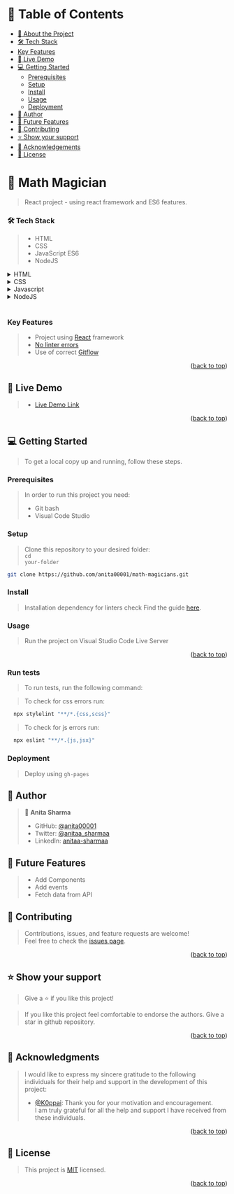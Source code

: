 <a name="readme-top"></a>

<!-- TABLE OF CONTENTS -->

# 📗 Table of Contents

- [📖 About the Project](#about-project)
- [🛠 Tech Stack](#tech-stack)
- [Key Features](#key-features)
- [🚀 Live Demo](#live-demo)
- [💻 Getting Started](#getting-started)
    - [Prerequisites](#prerequisites)
    - [Setup](#setup)
    - [Install](#install)
    - [Usage](#usage)
    - [Deployment](#triangular_flag_on_post-deployment)
- [👥 Author](#authors)
- [🔭 Future Features](#future-features)
- [🤝 Contributing](#contributing)
- [⭐️ Show your support](#support)
- [🙏 Acknowledgements](#acknowledgements)
- [📝 License](#license)

<!-- PROJECT DESCRIPTION -->

# 📖 Math Magician <a name="about-project"></a>

> React project - 
> using react framework and ES6 features.

### 🛠 Tech Stack <a name="tech-stack"></a>

>- HTML
>- CSS
>- JavaScript ES6
>- NodeJS

<details>
  <summary>HTML</summary>
  <ul>
    <li><a href="https://html.com/#What_is_HTML">index.html</a></li>
  </ul>
</details>

<details>
  <summary>CSS</summary>
  <ul>
    <li><a href="https://html.com/css/#What_is_CSS">style.css</a></li>
  </ul>
</details>

<details>
  <summary>Javascript</summary>
  <ul>
    <li><a href="https://www.javascripttutorial.net/javascript-dom/document-object-model-in-javascript/">script.js</a></li>
  </ul>
</details>

<details>
  <summary>NodeJS</summary>
  <ul>
    <li><a href="https://nodejs.org/en">Node.js</a></li>
  </ul>
</details>
<br>

<!-- Features -->

### Key Features <a name="key-features"></a>

>- Project using [React](https://react.dev/learn) framework
>- [No linter errors](https://github.com/microverseinc/linters-config/tree/master/react-redux)
>- Use of correct [Gitflow](https://github.com/microverseinc/linters-config)

<p align="right">(<a href="#readme-top">back to top</a>)</p>

<!-- LIVE DEMO -->

## 🚀 Live Demo <a name="live-demo"></a>

> - [Live Demo Link](https://github.com/anita00001/math_magicians/)

<p align="right">(<a href="#readme-top">back to top</a>)</p>

<!-- GETTING STARTED -->

## 💻 Getting Started <a name="getting-started"></a>

> To get a local copy up and running, follow these steps.

### Prerequisites

> In order to run this project you need:
> - Git bash
> - Visual Code Studio

### Setup
> Clone this repository to your desired folder:<br>
> <code>cd your-folder</code>
```sh
git clone https://github.com/anita00001/math-magicians.git
```

### Install

> Installation dependency for linters check
Find the guide [here](https://github.com/microverseinc/linters-config/tree/master/react-redux).

### Usage
> Run the project on Visual Studio Code Live Server

<p align="right">(<a href="#readme-top">back to top</a>)</p>

### Run tests

> To run tests, run the following command:

> To check for css errors run:
```sh
  npx stylelint "**/*.{css,scss}"
```
> To check for js errors run:
```sh
  npx eslint "**/*.{js,jsx}"
```
### Deployment
> Deploy using
<code>gh-pages</code>

<!-- AUTHORS -->

## 👥 Author <a name="author"></a>

> 👤 **Anita Sharma**
> - GitHub: [@anita00001](https://github.com/anita00001)
> - Twitter: [@anitaa_sharmaa](https://twitter.com/anitaa_sharmaa)
> - LinkedIn: [anitaa-sharmaa](https://www.linkedin.com/in/anitaa-sharmaa/)

<!-- FUTURE FEATURES -->

## 🔭 Future Features <a name="future-features"></a>

> - Add Components
> - Add events
> - Fetch data from API


<!-- CONTRIBUTING -->

## 🤝 Contributing <a name="contributing"></a>

> Contributions, issues, and feature requests are welcome!<br>
> Feel free to check the [issues page](https://github.com/anita00001/math_magicians/issues).

<p align="right">(<a href="#readme-top">back to top</a>)</p>

<!-- SUPPORT -->

## ⭐️ Show your support <a name="support"></a>

> Give a ⭐️ if you like this project!

> If you like this project feel comfortable to endorse the authors. Give a star in github repository.

<p align="right">(<a href="#readme-top">back to top</a>)</p>

<!-- ACKNOWLEDGEMENTS -->

## 🙏 Acknowledgments <a name="acknowledgements"></a>
> I would like to express my sincere gratitude to the following individuals for their help and support in the development of this project:
>- [@K0ppai](https://github.com/K0ppai): Thank you for your motivation and encouragement.
><br> I am truly grateful for all the help and support I have received from these individuals.

<p align="right">(<a href="#readme-top">back to top</a>)</p>


<!-- LICENSE -->

## 📝 License <a name="license"></a>

> This project is [MIT](/MIT.md) licensed.

<p align="right">(<a href="#readme-top">back to top</a>)</p>
